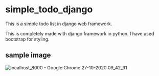 # simple_todo_django
This is a simple todo list in django web framework.

This is completely made with django framework in python.
I have used bootstrap for styling.


## sample image
![localhost_8000 - Google Chrome 27-10-2020 09_42_31](https://user-images.githubusercontent.com/71716685/101628917-8ea17600-3a46-11eb-97b6-fea6c8dd2bea.png)
